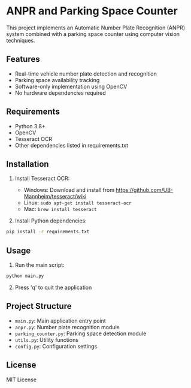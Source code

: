 # ANPR and Parking Space Counter

This project implements an Automatic Number Plate Recognition (ANPR) system combined with a parking space counter using computer vision techniques.

## Features
- Real-time vehicle number plate detection and recognition
- Parking space availability tracking
- Software-only implementation using OpenCV
- No hardware dependencies required

## Requirements
- Python 3.8+
- OpenCV
- Tesseract OCR
- Other dependencies listed in requirements.txt

## Installation
1. Install Tesseract OCR:
   - Windows: Download and install from https://github.com/UB-Mannheim/tesseract/wiki
   - Linux: `sudo apt-get install tesseract-ocr`
   - Mac: `brew install tesseract`

2. Install Python dependencies:
```bash
pip install -r requirements.txt
```

## Usage
1. Run the main script:
```bash
python main.py
```

2. Press 'q' to quit the application

## Project Structure
- `main.py`: Main application entry point
- `anpr.py`: Number plate recognition module
- `parking_counter.py`: Parking space detection module
- `utils.py`: Utility functions
- `config.py`: Configuration settings

## License
MIT License 